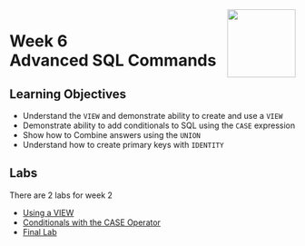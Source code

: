 <a href="../">
  <img src="/img/The_Structured_Query_Language_(SQL)_logo.avif" width="120" align="right">
</a>

# Week 6 <br> Advanced SQL Commands

## Learning Objectives
- Understand the `VIEW` and demonstrate ability to create and use a `VIEW`
- Demonstrate ability to add conditionals to SQL using the `CASE` expression
- Show how to Combine answers using the `UNION`
- Understand how to create primary keys with `IDENTITY`

## Labs

There are 2 labs for week 2
- [Using a VIEW](./lab11.sql)
- [Conditionals with the CASE Operator](./lab12.sql)
- [Final Lab](./lab3.sql)
